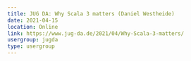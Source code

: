 ```yaml
---
title: JUG DA: Why Scala 3 matters (Daniel Westheide)
date: 2021-04-15
location: Online
link: https://www.jug-da.de/2021/04/Why-Scala-3-matters/
usergroup: jugda
type: usergroup
---
```


